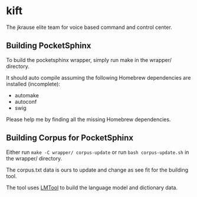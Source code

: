 # kift
The jkrause elite team for voice based command and control center.

## Building PocketSphinx

To build the pocketsphinx wrapper, simply run make in the wrapper/ directory.

It should auto compile assuming the following Homebrew dependencies are installed (incomplete):

- automake
- autoconf
- swig

Please help me by finding all the missing Homebrew dependencies.

## Building Corpus for PocketSphinx

Either run `make -C wrapper/ corpus-update` or run `bash corpus-update.sh` in the wrapper/ directory.

The corpus.txt data is ours to update and change as see fit for the building tool.

The tool uses [LMTool](http://www.speech.cs.cmu.edu/tools/lmtool-new.html) to build the language model and dictionary data.
